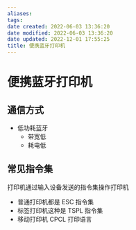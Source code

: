 ```yaml
---
aliases:
tags:
date created: 2022-06-03 13:36:20
date modified: 2022-06-03 13:36:20
date updated: 2022-12-01 17:55:25
title: 便携蓝牙打印机
---
```


# 便携蓝牙打印机

## 通信方式

- 低功耗蓝牙
  - 带宽低
  - 耗电低

## 常见指令集

打印机通过输入设备发送的指令集操作打印机

- 普通打印机都是 ESC 指令集
- 标签打印机这种是 TSPL 指令集
- 移动打印机 CPCL 打印语言
